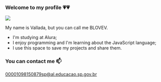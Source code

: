 ### Welcome to my profile 💗💗
![](https://media.giphy.com/media/v1.Y2lkPTc5MGI3NjExa3o3dWZpZXR1Nmx6NHhjaTRqZTFvcTVmOTZ0eTlyd3Rsczc5NzR5dyZlcD12MV9pbnRlcm5hbF9naWZfYnlfaWQmY3Q9Zw/Jzxgefavt2aB2/giphy.gif)

My name is Vallada, but you can call me BLOVEV.

- I'm studying at Alura;
- I enjoy programming and I'm learning about the JavaScript language;
- I use this space to save my projects and share them.
### You can contact me 📫
00001098150879sp@al.educacao.sp.gov.br

